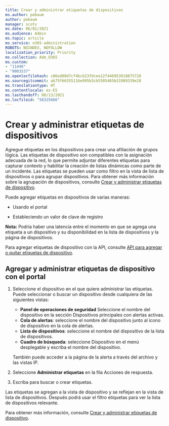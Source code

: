 ```yaml
---
title: Crear y administrar etiquetas de dispositivos
ms.author: pebaum
author: pebaum
manager: scotv
ms.date: 06/01/2021
ms.audience: Admin
ms.topic: article
ms.service: o365-administration
ROBOTS: NOINDEX, NOFOLLOW
localization_priority: Priority
ms.collection: Adm_O365
ms.custom:
- "11446"
- "9003537"
ms.openlocfilehash: c06ed00d7cf4bcb23fdcee12f446953918075728
ms.sourcegitcommit: ab75f66355116e995b3cb5505465b31989339e28
ms.translationtype: HT
ms.contentlocale: es-ES
ms.lasthandoff: 08/13/2021
ms.locfileid: "58325666"
---
```

# <a name="create-and-manage-device-tags-or-groups"></a>Crear y administrar etiquetas de dispositivos

Agregue etiquetas en los dispositivos para crear una afiliación de grupos lógica. Las etiquetas de dispositivo son compatibles con la asignación adecuada de la red, lo que permite adjuntar diferentes etiquetas para capturar contexto y habilitar la creación de listas dinámicas como parte de un incidente. Las etiquetas se pueden usar como filtro en la vista de lista de dispositivos o para agrupar dispositivos. Para obtener más información sobre la agrupación de dispositivos, consulte [Crear y administrar etiquetas de dispositivo](https://docs.microsoft.com/microsoft-365/security/defender-endpoint/machine-tags).

Puede agregar etiquetas en dispositivos de varias maneras:

- Usando el portal

- Estableciendo un valor de clave de registro
 
**Nota:** Podría haber una latencia entre el momento en que se agrega una etiqueta a un dispositivo y su disponibilidad en la lista de dispositivos y la página de dispositivos.

Para agregar etiquetas de dispositivo con la API, consulte [API para agregar o quitar etiquetas de dispositivo](https://docs.microsoft.com/microsoft-365/security/defender-endpoint/add-or-remove-machine-tags).

## <a name="add-and-manage-device-tags-using-the-portal"></a>Agregar y administrar etiquetas de dispositivo con el portal

1. Seleccione el dispositivo en el que quiere administrar las etiquetas. Puede seleccionar o buscar un dispositivo desde cualquiera de las siguientes vistas:

    - **Panel de operaciones de seguridad** Seleccione el nombre del dispositivo en la sección Dispositivos principales con alertas activas.
    - **Cola de alertas**: seleccione el nombre del dispositivo junto al icono de dispositivo en la cola de alertas.
    - **Lista de dispositivos**: seleccione el nombre del dispositivo de la lista de dispositivos.
    - **Cuadro de búsqueda**: seleccione Dispositivo en el menú desplegable y escriba el nombre del dispositivo.

    También puede acceder a la página de la alerta a través del archivo y las vistas IP.

1. Seleccione **Administrar etiquetas** en la fila Acciones de respuesta.

1. Escriba para buscar o crear etiquetas.

Las etiquetas se agregan a la vista de dispositivo y se reflejan en la vista de lista de dispositivos. Después podrá usar el filtro etiquetas para ver la lista de dispositivos relevante.

Para obtener más información, consulte [Crear y administrar etiquetas de dispositivo](https://docs.microsoft.com/microsoft-365/security/defender-endpoint/machine-tags).